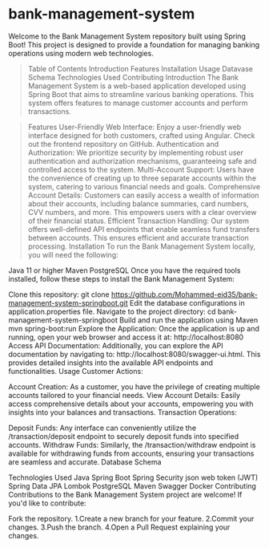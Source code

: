 # bank-management-system

Welcome to the Bank Management System repository built using Spring Boot! This project is designed to provide a foundation for managing banking operations using modern web technologies.

> Table of Contents
Introduction
Features
Installation
Usage
Datavase Schema
Technologies Used
Contributing
Introduction
The Bank Management System is a web-based application developed using Spring Boot that aims to streamline various banking operations. This system offers features to manage customer accounts and perform transactions.

> Features
User-Friendly Web Interface: Enjoy a user-friendly web interface designed for both customers, crafted using Angular. Check out the frontend repository on GitHub.
Authentication and Authorization: We prioritize security by implementing robust user authentication and authorization mechanisms, guaranteeing safe and controlled access to the system.
Multi-Account Support: Users have the convenience of creating up to three separate accounts within the system, catering to various financial needs and goals.
Comprehensive Account Details: Customers can easily access a wealth of information about their accounts, including balance summaries, card numbers, CVV numbers, and more. This empowers users with a clear overview of their financial status.
Efficient Transaction Handling: Our system offers well-defined API endpoints that enable seamless fund transfers between accounts. This ensures efficient and accurate transaction processing.
Installation
To run the Bank Management System locally, you will need the following:

Java 11 or higher
Maven
PostgreSQL
Once you have the required tools installed, follow these steps to install the Bank Management System:

Clone this repository:
   git clone https://github.com/Mohammed-eid35/bank-management-system-springboot.git
Edit the database configurations in application.properties file.
Navigate to the project directory:
cd bank-management-system-springboot
Build and run the application using Maven
mvn spring-boot:run
Explore the Application: Once the application is up and running, open your web browser and access it at: http://localhost:8080
Access API Documentation: Additionally, you can explore the API documentation by navigating to: http://localhost:8080/swagger-ui.html. This provides detailed insights into the available API endpoints and functionalities.
Usage
Customer Actions:

Account Creation: As a customer, you have the privilege of creating multiple accounts tailored to your financial needs.
View Account Details: Easily access comprehensive details about your accounts, empowering you with insights into your balances and transactions.
Transaction Operations:

Deposit Funds: Any interface can conveniently utilize the /transaction/deposit endpoint to securely deposit funds into specified accounts.
Withdraw Funds: Similarly, the /transaction/withdraw endpoint is available for withdrawing funds from accounts, ensuring your transactions are seamless and accurate.
Database Schema

Technologies Used
Java
Spring Boot
Spring Security
json web token (JWT)
Spring Data JPA
Lombok
PostgreSQL
Maven
Swagger
Docker
Contributing
Contributions to the Bank Management System project are welcome! If you'd like to contribute:

Fork the repository.
1.Create a new branch for your feature.
2.Commit your changes.
3.Push the branch.
4.Open a Pull Request explaining your changes.
